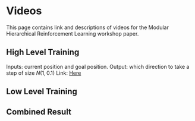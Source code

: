 
# Videos

This page contains link and descriptions of videos for the Modular Hierarchical Reinforcement Learning workshop paper.

## High Level Training

Inputs: current position and goal position.
Output: which direction to take a step of size $N(1, 0.1)$
Link: [Here](./videos/hl_0.1noise.mp4)


## Low Level Training

## Combined Result
